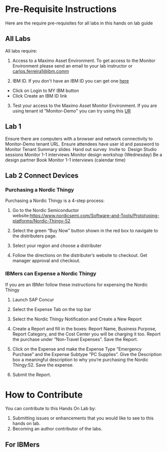 # Pre-Requisite Instructions

Here are the require pre-requisites for all labs in this hands on lab guide

## All Labs

All labs require:

1.  Access to a Maximo Asset Environment.   To get access to the Monitor Environment please send an email to your lab instructor or  carlos.ferreira1@ibm.comm

2.  IBM ID.  If you don't have an IBM ID you can get one [here](https://www.ibm.com/account/reg/signup?)

  * Click on Login to MY IBM button
  * Click Create an IBM ID link

3.  Test your access to the Maximo Asset Monitor Environment.  If you are using tenant id  "Monitor-Demo"  you can try using this [UR](https://dashboard-beta.connectedproducts.internetofthings.ibmcloud.com/preauth?tenantid=Monitor-Demo&isAPM=true)

## Lab 1
Ensure there are computers with a browser and network connectivity to Monitor-Demo tenant URL.
Ensure attendees have user id and password to Monitor Tenant
Summary slides 
Hand out survey 
Invite to 
Design Studio sessions
Monitor 1-1 interviews
Monitor design workshop (Wednesday)
Be a design partner
Book Monitor 1-1 interviews (calendar time)


## Lab 2 Connect Devices

### Purchasing a Nordic Thingy
Purchasing a Nordic Thingy is a 4-step process:

1.	Go to the Nordic Semiconductor website:https://www.nordicsemi.com/Software-and-Tools/Prototyping-platforms/Nordic-Thingy-52

2.	Select the green “Buy Now” button shown in the red box to navigate to the distributers page.

3.	Select your region and choose a distributer

4.	Follow the directions on the distributer’s website to checkout. Get manager approval and checkout.

### IBMers can Expense a Nordic Thingy
If you are an IBMer follow these instructions for expensing the Nordic Thingy

1.	Launch SAP Concur

2.	Select the Expense Tab on the top bar

3.	Select the Nordic Thingy Notification and Create a New Report

4.	Create a Report and fill in the boxes: Report Name, Business Purpose, Report Category, and the Cost Center you will be charging it too. Report the purchase under “Non-Travel Expenses”. Save the Report.

5.	Click on the Expense and make the Expense Type “Emergency Purchase” and the Expense Subtype ”PC Supplies”. Give the Description box a meaningful description to why you’re purchasing the Nordic Thingy:52. Save the expense.

6.	Submit the Report.

# How to Contribute

You can contribute to this Hands On Lab by:

1.  Submitting issues or enhancements that you would like to see to this hands on lab.
2.  Becoming an author contributor of the labs.

## For IBMers
